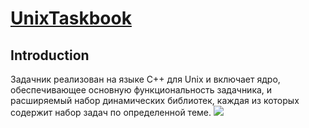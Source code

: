 # [UnixTaskbook](https://unixtaskbook.com)
## Introduction
Задачник реализован на языке C++ для Unix и включает ядро, обеспечивающее основную функциональность задачника, и расширяемый набор динамических библиотек, каждая из которых содержит набор задач по определенной теме.
[![](https://mermaid.ink/img/pako:eNqtlMFuwjAMhl8lypm9QA6c2Gm7MW6VqjRxS0TidI6zgRDvvnQtmsRAomy3qv2_3_ZfJ0dpogWpZIL3DGhg5XRHOlS4SUBPy-UG3f5Np10T4068ACF4JUwMQaMtot9fbzG9pgSzyNUBdXBGvLqGNB2UsD72gLOqmi2YXc3lde1dc4FeFLjZOTnk0cNhG6_WFwUWQ2RKrLfxUwxqcUV9b8khrLqE1XsHtabuY97UE9hTnH7mAz1kbuoOEEgzjNMzJP4vLxORKfp5YxF88w-3McYKezCZH4j1DP451nErr9vcs88TWROk7Pmmwc86ToAYAbmQAShoZ8vBP1YoRCV5CwEqqcqjhVYPtrLCU5Hm3pbUn63jSFK12idYSJ05rg9opGLKcBZNl8ekOn0BSBOiQg)](https://mermaid.live/edit#pako:eNqtlMFuwjAMhl8lypm9QA6c2Gm7MW6VqjRxS0TidI6zgRDvvnQtmsRAomy3qv2_3_ZfJ0dpogWpZIL3DGhg5XRHOlS4SUBPy-UG3f5Np10T4068ACF4JUwMQaMtot9fbzG9pgSzyNUBdXBGvLqGNB2UsD72gLOqmi2YXc3lde1dc4FeFLjZOTnk0cNhG6_WFwUWQ2RKrLfxUwxqcUV9b8khrLqE1XsHtabuY97UE9hTnH7mAz1kbuoOEEgzjNMzJP4vLxORKfp5YxF88w-3McYKezCZH4j1DP451nErr9vcs88TWROk7Pmmwc86ToAYAbmQAShoZ8vBP1YoRCV5CwEqqcqjhVYPtrLCU5Hm3pbUn63jSFK12idYSJ05rg9opGLKcBZNl8ekOn0BSBOiQg)